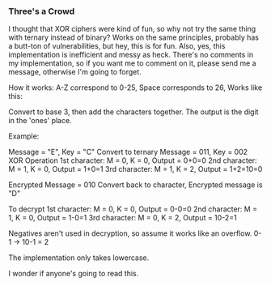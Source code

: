 ### Three's a Crowd
I thought that XOR ciphers were kind of fun, so why not try the same thing with ternary instead of binary?
Works on the same principles, probably has a butt-ton of vulnerabilities, but hey, this is for fun. Also, yes, this implementation is inefficient and messy as heck. There's no comments in my implementation, so if you want me to comment on it, please send me a message, otherwise I'm going to forget.

How it works:
A-Z correspond to 0-25,
Space corresponds to 26,
Works like this:

Convert to base 3, then add the characters together. The output is the digit in the 'ones' place.

Example:

Message = "E", Key = "C"
Convert to ternary
Message = 011, Key = 002
XOR Operation
1st character: M = 0, K = 0, Output = 0+0=0
2nd character: M = 1, K = 0, Output = 1+0=1
3rd character: M = 1, K = 2, Output = 1+2=10=0

Encrypted Message = 010
Convert back to character,
Encrypted message is "D"

To decrypt
1st character: M = 0, K = 0, Output = 0-0=0
2nd character: M = 1, K = 0, Output = 1-0=1
3rd character: M = 0, K = 2, Output = 10-2=1

Negatives aren't used in decryption, so assume it works like an overflow. 0-1 -> 10-1 = 2

The implementation only takes lowercase. 

I wonder if anyone's going to read this.